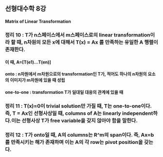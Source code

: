 ## 선형대수학 8강
#### Matrix of Linear Transformation
### 정리 10 : T가 n스페이스에서 m스페이스로의 linear transformation이라 할 때, n차원의 모든 x에 대해서 T(x) = Ax 를 만족하는 유일한 A 행렬이 존재한다.
#### 이 때, A=[T(e1)...T(en)]
#### onto : n차원에서 m차원으로의 transformation인 T가, 적어도 하나의 n차원의 요소의 이미지가 m차원에 있을 때 성립
#### one-to-one : transformation T가 일대일 대응의 관계에 있을 때
### 정리 11 : T(x)=0이 trivial solution만 가질 때, T는 one-to-one이다. 즉, T = Ax인 선형사상일 때, columns of A는 linearly independent하다.이는 선형사상 T가 free variable을 갖지 않아야 함을 말한다.
### 정리 12 : T가 onto일 때, A의 columns는 R^m의 span이다. 즉, Ax=b를 만족시키는 해가 존재하며 이는 A의 각 row는 pivot position을 갖는다.